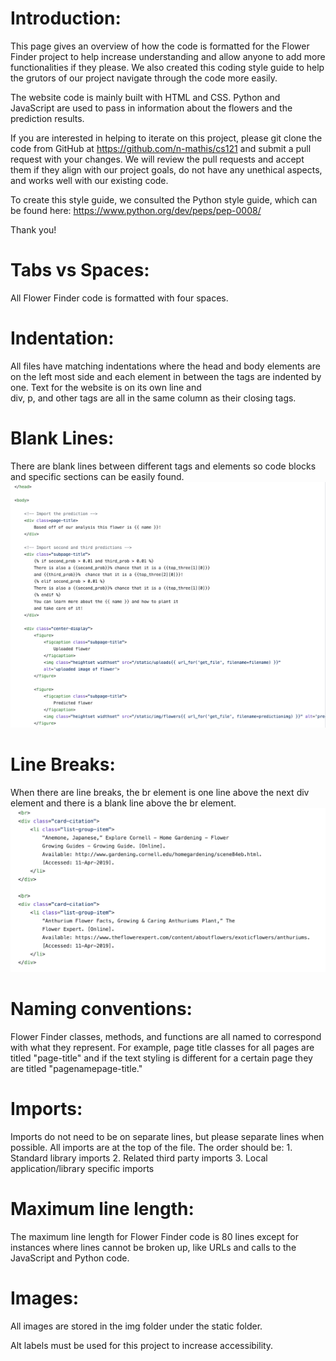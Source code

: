 # Introduction: 
   This page gives an overview of how the code is formatted for the
   Flower Finder project to help increase understanding and allow 
   anyone to add more functionalities if they please. We also created 
   this coding style guide to help the grutors of our project navigate 
   through the code more easily.

   The website code is mainly built with HTML and CSS. Python and 
   JavaScript are used to pass in information about the flowers and
   the prediction results. 

   If you are interested in helping to iterate on this project, please 
   git clone the code from GitHub at https://github.com/n-mathis/cs121 
   and submit a pull request with your changes. We will review the pull 
   requests and accept them if they align with our project goals, do 
   not have any unethical aspects, and works well with our existing code.

   To create this style guide, we consulted the Python style guide, 
   which can be found here: https://www.python.org/dev/peps/pep-0008/
    
   Thank you!

# Tabs vs Spaces:
   All Flower Finder code is formatted with four spaces.

# Indentation:
   All files have matching indentations where the head and body elements 
    are on the left most side and each element in between the tags are
    indented by one. Text for the website is on its own line and  
    div, p, and other tags are all in the same column as their closing 
    tags.

# Blank Lines:
   There are blank lines between different tags and elements so code 
    blocks and specific sections can be easily found. 
    ![](/static/img/indentation_blank_spaces.png)

# Line Breaks:
   When there are line breaks, the br element is one line above the next 
    div element and there is a blank line above the br element. 
   ![](/static/img/linebreak.png)
   
# Naming conventions:
   Flower Finder classes, methods, and functions are all named to 
    correspond with what they represent. For example, page title classes 
    for all pages are titled "page-title" and if the text styling is 
    different for a certain page they are titled "pagenamepage-title."

# Imports:
   Imports do not need to be on separate lines, but please separate 
    lines when possible. All imports are at the top of the file. The 
    order should be: 
        1. Standard library imports
        2. Related third party imports
        3. Local application/library specific imports

# Maximum line length:
   The maximum line length for Flower Finder code is 80 lines except for 
    instances where lines cannot be broken up, like URLs and calls to the 
    JavaScript and Python code.

# Images:
   All images are stored in the img folder under the static folder. 

   Alt labels must be used for this project to increase accessibility.  



